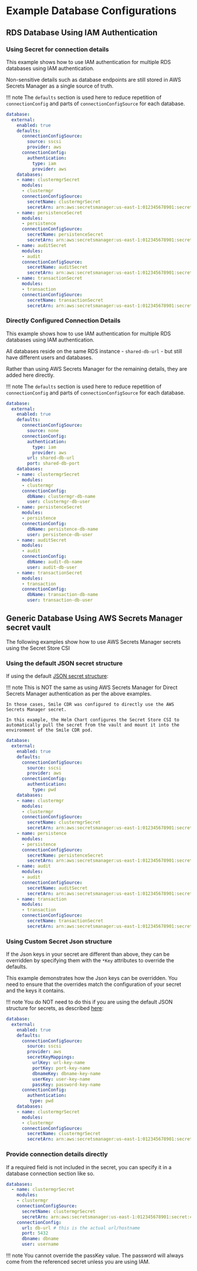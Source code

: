 # Example Database Configurations

## RDS Database Using IAM Authentication

### Using Secret for connection details

This example shows how to use IAM authentication for multiple RDS databases using IAM authentication.

Non-sensitive details such as database endpoints are still stored in AWS Secrets Manager as a single source of truth.

!!! note
    The `defaults` section is used here to reduce repetition of `connectionConfig` and parts of `connectionConfigSource` for each database.

```yaml
database:
  external:
    enabled: true
    defaults:
      connectionConfigSource:
        source: sscsi
        provider: aws
      connectionConfig:
        authentication:
          type: iam
          provider: aws
    databases:
    - name: clustermgrSecret
      modules:
      - clustermgr
      connectionConfigSource:
        secretName: clustermgrSecret
        secretArn: arn:aws:secretsmanager:us-east-1:012345678901:secret:clustermgrSecret
    - name: persistenceSecret
      modules:
      - persistence
      connectionConfigSource:
        secretName: persistenceSecret
        secretArn: arn:aws:secretsmanager:us-east-1:012345678901:secret:persistenceSecret
    - name: auditSecret
      modules:
      - audit
      connectionConfigSource:
        secretName: auditSecret
        secretArn: arn:aws:secretsmanager:us-east-1:012345678901:secret:auditSecret
    - name: transactionSecret
      modules:
      - transaction
      connectionConfigSource:
        secretName: transactionSecret
        secretArn: arn:aws:secretsmanager:us-east-1:012345678901:secret:transactionSecret
```

### Directly Configured Connection Details

This example shows how to use IAM authentication for multiple RDS databases using IAM authentication.

All databases reside on the same RDS instance - `shared-db-url` - but still have different users and databases.

Rather than using AWS Secrets Manager for the remaining details, they are added here directly.

!!! note
    The `defaults` section is used here to reduce repetition of `connectionConfig` and parts of `connectionConfigSource` for each database.

```yaml
database:
  external:
    enabled: true
    defaults:
      connectionConfigSource:
        source: none
      connectionConfig:
        authentication:
          type: iam
          provider: aws
        url: shared-db-url
        port: shared-db-port
    databases:
    - name: clustermgrSecret
      modules:
      - clustermgr
      connectionConfig:
        dbName: clustermgr-db-name
        user: clustermgr-db-user
    - name: persistenceSecret
      modules:
      - persistence
      connectionConfig:
        dbName: persistence-db-name
        user: persistence-db-user
    - name: auditSecret
      modules:
      - audit
      connectionConfig:
        dbName: audit-db-name
        user: audit-db-user
    - name: transactionSecret
      modules:
      - transaction
      connectionConfig:
        dbName: transaction-db-name
        user: transaction-db-user
```

## Generic Database Using AWS Secrets Manager secret vault

The following examples show how to use AWS Secrets Manager secrets using the Secret Store CSI

### Using the default JSON secret structure
If using the default [JSON secret structure](https://docs.aws.amazon.com/secretsmanager/latest/userguide/reference_secret_json_structure.html#reference_secret_json_structure_rds-postgres):

!!! note
    This is NOT the same as using AWS Secrets Manager for Direct Secrets Manager authentication as per the above examples.

    In those cases, Smile CDR was configured to directly use the AWS Secrets Manager secret.

    In this example, the Helm Chart configures the Secret Store CSI to automatically pull the secret from the vault and mount it into the environment of the Smile CDR pod.

```yaml
database:
  external:
    enabled: true
    defaults:
      connectionConfigSource:
        source: sscsi
        provider: aws
      connectionConfig:
        authentication:
          type: pwd
    databases:
    - name: clustermgr
      modules:
      - clustermgr
      connectionConfigSource:
        secretName: clustermgrSecret
        secretArn: arn:aws:secretsmanager:us-east-1:012345678901:secret:clustermgrSecret
    - name: persistence
      modules:
      - persistence
      connectionConfigSource:
        secretName: persistenceSecret
        secretArn: arn:aws:secretsmanager:us-east-1:012345678901:secret:persistenceSecret
    - name: audit
      modules:
      - audit
      connectionConfigSource:
        secretName: auditSecret
        secretArn: arn:aws:secretsmanager:us-east-1:012345678901:secret:auditSecret
    - name: transaction
      modules:
      - transaction
      connectionConfigSource:
        secretName: transactionSecret
        secretArn: arn:aws:secretsmanager:us-east-1:012345678901:secret:transactionSecret
```

### Using Custom Secret Json structure
If the Json keys in your secret are different than above, they can be overridden by specifying them with the `*Key` attributes to override the defaults.

This example demonstrates how the Json keys can be overridden. You need to ensure that the overrides match the configuration of your secret and the keys it contains.

!!! note
    You do NOT need to do this if you are using the default JSON structure for secrets, as described [here](https://docs.aws.amazon.com/secretsmanager/latest/userguide/reference_secret_json_structure.html#reference_secret_json_structure_rds-postgres):

```yaml
database:
  external:
    enabled: true
    defaults:
      connectionConfigSource:
        source: sscsi
        provider: aws
        secretKeyMappings:
          urlKey: url-key-name
          portKey: port-key-name
          dbnameKey: dbname-key-name
          userKey: user-key-name
          passKey: password-key-name
      connectionConfig:
        authentication:
         type: pwd
    databases:
    - name: clustermgrSecret
      modules:
      - clustermgr
      connectionConfigSource:
        secretName: clustermgrSecret
        secretArn: arn:aws:secretsmanager:us-east-1:012345678901:secret:clustermgrSecret
```

### Provide connection details directly
If a required field is not included in the secret, you can specify it in a database connection section like so.

```yaml
databases:
  - name: clustermgrSecret
    modules:
    - clustermgr
    connectionConfigSource:
      secretName: clustermgrSecret
      secretArn: arn:aws:secretsmanager:us-east-1:012345678901:secret:clustermgrSecret
    connectionConfig:
      url: db-url # this is the actual url/hostname
      port: 5432
      dbname: dbname
      user: username
```
!!! note
    You cannot override the passKey value. The password will always come from the referenced secret unless you are using IAM.
